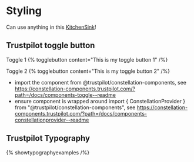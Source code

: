 # Styling

Can use anything in this [KitchenSink](https://constellation-components.trustpilot.com/?path=/docs/kitchensink--docs)!

## Trustpilot toggle button

Toggle 1
{% togglebutton content="This is my toggle button 1" /%}

Toggle 2
{% togglebutton content="This is my toggle button 2" /%}

- import the component from @trustpilot/constellation-components, see https://constellation-components.trustpilot.com/?path=/docs/components-toggle--readme
- ensure component is wrapped around import { ConstellationProvider } from "@trustpilot/constellation-components", see https://constellation-components.trustpilot.com/?path=/docs/components-constellationprovider--readme

## Trustpilot Typography

{% showtypographyexamples /%}

